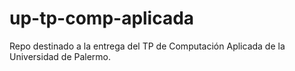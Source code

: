 # up-tp-comp-aplicada
Repo destinado a la entrega del TP de Computación Aplicada de la Universidad de Palermo.
